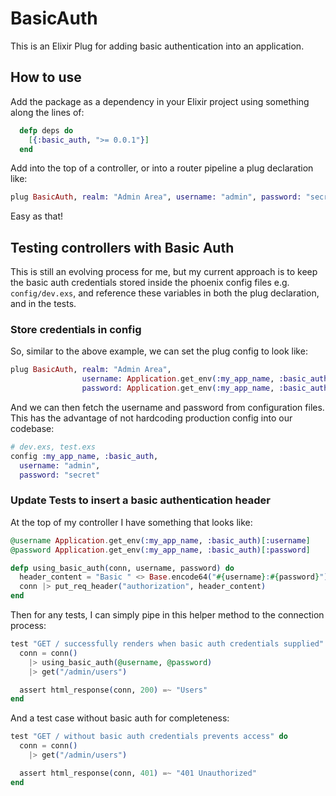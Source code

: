 # BasicAuth

This is an Elixir Plug for adding basic authentication into an application.

## How to use

Add the package as a dependency in your Elixir project using something along the lines of:
```elixir
  defp deps do
    [{:basic_auth, ">= 0.0.1"}]
  end
```

Add into the top of a controller, or into a router pipeline a plug declaration like:
```elixir
plug BasicAuth, realm: "Admin Area", username: "admin", password: "secret"
```

Easy as that!

## Testing controllers with Basic Auth

This is still an evolving process for me, but my current approach is to keep the basic auth
credentials stored inside the phoenix config files e.g. `config/dev.exs`, and reference these
variables in both the plug declaration, and in the tests.

### Store credentials in config

So, similar to the above example, we can set the plug config to look like:
```elixir
plug BasicAuth, realm: "Admin Area",
                username: Application.get_env(:my_app_name, :basic_auth)[:username],
                password: Application.get_env(:my_app_name, :basic_auth)[:password]
```

And we can then fetch the username and password from configuration files. This has the
advantage of not hardcoding production config into our codebase:

```elixir
# dev.exs, test.exs
config :my_app_name, :basic_auth,
  username: "admin",
  password: "secret"
```

### Update Tests to insert a basic authentication header

At the top of my controller I have something that looks like:

```elixir
@username Application.get_env(:my_app_name, :basic_auth)[:username]
@password Application.get_env(:my_app_name, :basic_auth)[:password]

defp using_basic_auth(conn, username, password) do
  header_content = "Basic " <> Base.encode64("#{username}:#{password}")
  conn |> put_req_header("authorization", header_content)
end
```

Then for any tests, I can simply pipe in this helper method to the connection process:
```elixir
test "GET / successfully renders when basic auth credentials supplied" do
  conn = conn()
    |> using_basic_auth(@username, @password)
    |> get("/admin/users")

  assert html_response(conn, 200) =~ "Users"
end
```

And a test case without basic auth for completeness:
```elixir
test "GET / without basic auth credentials prevents access" do
  conn = conn()
    |> get("/admin/users")

  assert html_response(conn, 401) =~ "401 Unauthorized"
end
```
